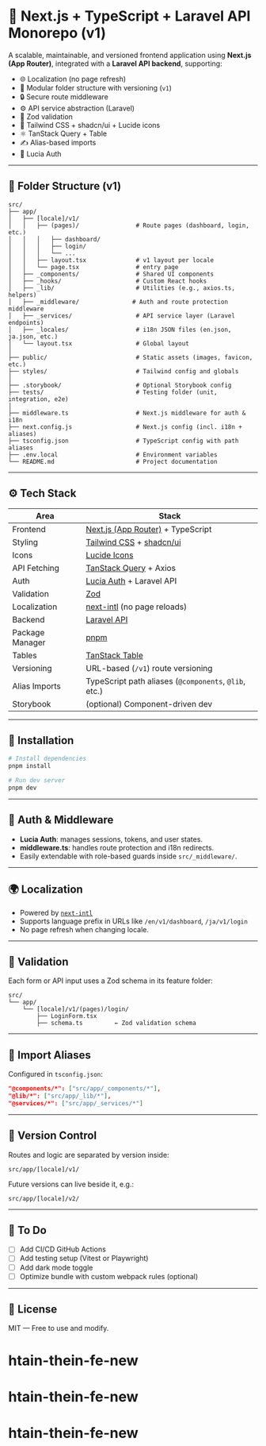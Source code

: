 # 🧠 Next.js + TypeScript + Laravel API Monorepo (v1)

A scalable, maintainable, and versioned frontend application using **Next.js (App Router)**, integrated with a **Laravel API backend**, supporting:

* 🌐 Localization (no page refresh)
* 🧩 Modular folder structure with versioning (`v1`)
* 🔒 Secure route middleware
* ⚙️ API service abstraction (Laravel)
* 🧪 Zod validation
* 🎨 Tailwind CSS + shadcn/ui + Lucide icons
* ⚛️ TanStack Query + Table
* ✍️ Alias-based imports
* 🔐 Lucia Auth

---

## 📁 Folder Structure (v1)

```
src/
├── app/
│   ├── [locale]/v1/
│   │   ├── (pages)/                # Route pages (dashboard, login, etc.)
│   │   │   ├── dashboard/
│   │   │   ├── login/
│   │   │   └── ...
│   │   ├── layout.tsx              # v1 layout per locale
│   │   └── page.tsx                # entry page
│   ├── _components/                # Shared UI components
│   ├── _hooks/                     # Custom React hooks
│   ├── _lib/                       # Utilities (e.g., axios.ts, helpers)
│   ├── _middleware/               # Auth and route protection middleware
│   ├── _services/                  # API service layer (Laravel endpoints)
│   ├── _locales/                   # i18n JSON files (en.json, ja.json, etc.)
│   └── layout.tsx                  # Global layout
│
├── public/                         # Static assets (images, favicon, etc.)
├── styles/                         # Tailwind config and globals
│
├── .storybook/                     # Optional Storybook config
├── tests/                          # Testing folder (unit, integration, e2e)
│
├── middleware.ts                   # Next.js middleware for auth & i18n
├── next.config.js                  # Next.js config (incl. i18n + aliases)
├── tsconfig.json                   # TypeScript config with path aliases
├── .env.local                      # Environment variables
└── README.md                       # Project documentation
```

---

## ⚙️ Tech Stack

| Area            | Stack                                                                          |
| --------------- | ------------------------------------------------------------------------------ |
| Frontend        | [Next.js (App Router)](https://nextjs.org/docs/app) + TypeScript               |
| Styling         | [Tailwind CSS](https://tailwindcss.com/) + [shadcn/ui](https://ui.shadcn.com/) |
| Icons           | [Lucide Icons](https://lucide.dev/)                                            |
| API Fetching    | [TanStack Query](https://tanstack.com/query/v5) + Axios                        |
| Auth            | [Lucia Auth](https://lucia-auth.com/) + Laravel API                            |
| Validation      | [Zod](https://zod.dev/)                                                        |
| Localization    | [next-intl](https://next-intl-docs.vercel.app/) (no page reloads)              |
| Backend         | [Laravel API](https://laravel.com/)                                            |
| Package Manager | [pnpm](https://pnpm.io/)                                                       |
| Tables          | [TanStack Table](https://tanstack.com/table/v8)                                |
| Versioning      | URL-based (`/v1`) route versioning                                             |
| Alias Imports   | TypeScript path aliases (`@components`, `@lib`, etc.)                          |
| Storybook       | (optional) Component-driven dev                                                |

---

## 🚀 Installation

```bash
# Install dependencies
pnpm install

# Run dev server
pnpm dev
```

---

## 🔐 Auth & Middleware

* **Lucia Auth**: manages sessions, tokens, and user states.
* **middleware.ts**: handles route protection and i18n redirects.
* Easily extendable with role-based guards inside `src/_middleware/`.

---

## 🌍 Localization

* Powered by [`next-intl`](https://next-intl-docs.vercel.app/)
* Supports language prefix in URLs like `/en/v1/dashboard`, `/ja/v1/login`
* No page refresh when changing locale.

---

## 🧪 Validation

Each form or API input uses a Zod schema in its feature folder:

```
src/
└── app/
    └── [locale]/v1/(pages)/login/
        ├── LoginForm.tsx
        ├── schema.ts         ← Zod validation schema
```

---

## 🔁 Import Aliases

Configured in `tsconfig.json`:

```json
"@components/*": ["src/app/_components/*"],
"@lib/*": ["src/app/_lib/*"],
"@services/*": ["src/app/_services/*"]
```

---

## 🔀 Version Control

Routes and logic are separated by version inside:

```
src/app/[locale]/v1/
```

Future versions can live beside it, e.g.:

```
src/app/[locale]/v2/
```

---

## 🧼 To Do

* [ ] Add CI/CD GitHub Actions
* [ ] Add testing setup (Vitest or Playwright)
* [ ] Add dark mode toggle
* [ ] Optimize bundle with custom webpack rules (optional)

---

## 📄 License

MIT — Free to use and modify.
# htain-thein-fe-new
# htain-thein-fe-new
# htain-thein-fe-new
